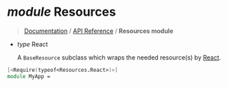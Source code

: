 # *module* Resources

> [Documentation][1] / [API Reference](API.md) / **Resources module**

* *type* React

    A `BaseResource` subclass which wraps the needed resource(s) by [React][2].

```fsharp
[<Require(typeof<Resources.React>)>]
module MyApp =
```

[1]: https://bitbucket.org/IntelliFactory/websharper.react/overview
[2]: https://facebook.github.io/react/
